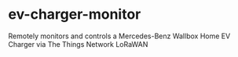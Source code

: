 # ev-charger-monitor
Remotely monitors and controls a Mercedes-Benz Wallbox Home EV Charger via The Things Network LoRaWAN
